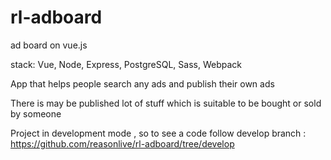 # rl-adboard
ad board on vue.js

stack: Vue, Node, Express, PostgreSQL, Sass, Webpack

App that helps people search any ads and publish their own ads

There is may be published lot of stuff which is suitable to be bought or sold by someone

Project in development mode , so to see a code follow develop branch : https://github.com/reasonlive/rl-adboard/tree/develop
